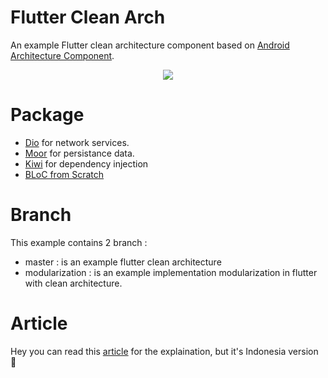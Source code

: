 # Flutter Clean Arch

An example Flutter clean architecture component based on [Android Architecture Component](https://developer.android.com/jetpack/guide).

<p align="center">
  <img src="screenshots/diagrams.png" />
</p>

# Package
- [Dio](https://pub.dev/packages/dio) for network services.
- [Moor](https://pub.dev/packages/moor) for persistance data.
- [Kiwi](https://pub.dev/packages/kiwi) for dependency injection
- [BLoC from Scratch](https://www.youtube.com/watch?v=oxeYeMHVLII&ab_channel=ResoCoder)

# Branch
This example contains 2 branch :
- master : is an example flutter clean architecture
- modularization : is an example implementation modularization in flutter with clean architecture.


# Article
Hey you can read this [article](https://medium.com/@derangga/flutter-clean-architecture-bloc-streams-89fc2c9146f) for the explaination, but it's Indonesia version 🙂